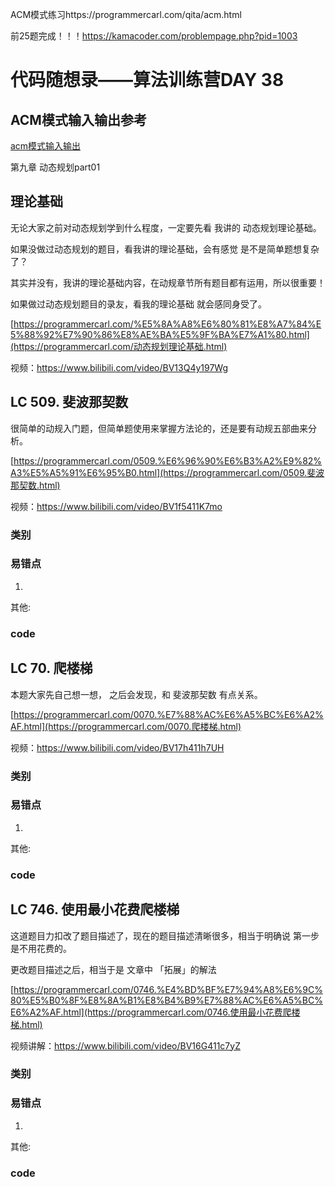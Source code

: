 ACM模式练习https://programmercarl.com/qita/acm.html

前25题完成！！！https://kamacoder.com/problempage.php?pid=1003

# 代码随想录——算法训练营DAY 38

## ACM模式输入输出参考
[acm模式输入输出](https://blog.csdn.net/qq_46046431/article/details/129266738?ops_request_misc=%257B%2522request%255Fid%2522%253A%2522170488815716800197032506%2522%252C%2522scm%2522%253A%252220140713.130102334.pc%255Fall.%2522%257D&request_id=170488815716800197032506&biz_id=0&utm_medium=distribute.pc_search_result.none-task-blog-2~all~first_rank_ecpm_v1~rank_v31_ecpm-2-129266738-null-null.142%5Ev99%5Epc_search_result_base6&utm_term=acm%E6%A8%A1%E5%BC%8F%E8%AF%BB%E5%85%A5vector&spm=1018.2226.3001.4187)

第九章 动态规划part01 

## 理论基础 

无论大家之前对动态规划学到什么程度，一定要先看 我讲的 动态规划理论基础。 

如果没做过动态规划的题目，看我讲的理论基础，会有感觉 是不是简单题想复杂了？  

其实并没有，我讲的理论基础内容，在动规章节所有题目都有运用，所以很重要！  

如果做过动态规划题目的录友，看我的理论基础 就会感同身受了。 

[https://programmercarl.com/%E5%8A%A8%E6%80%81%E8%A7%84%E5%88%92%E7%90%86%E8%AE%BA%E5%9F%BA%E7%A1%80.html](https://programmercarl.com/动态规划理论基础.html) 

视频：https://www.bilibili.com/video/BV13Q4y197Wg 



## LC 509. 斐波那契数

很简单的动规入门题，但简单题使用来掌握方法论的，还是要有动规五部曲来分析。 

[https://programmercarl.com/0509.%E6%96%90%E6%B3%A2%E9%82%A3%E5%A5%91%E6%95%B0.html](https://programmercarl.com/0509.斐波那契数.html) 

视频：https://www.bilibili.com/video/BV1f5411K7mo 

### 类别



### 易错点

1. 

其他:

### code

## LC 70. 爬楼梯  

 

本题大家先自己想一想， 之后会发现，和 斐波那契数 有点关系。

 

[https://programmercarl.com/0070.%E7%88%AC%E6%A5%BC%E6%A2%AF.html](https://programmercarl.com/0070.爬楼梯.html) 

视频：https://www.bilibili.com/video/BV17h411h7UH 



### 类别



### 易错点

1. 

其他:

### code



## LC 746. 使用最小花费爬楼梯 

 

这道题目力扣改了题目描述了，现在的题目描述清晰很多，相当于明确说 第一步是不用花费的。 

 

更改题目描述之后，相当于是 文章中 「拓展」的解法 

 

[https://programmercarl.com/0746.%E4%BD%BF%E7%94%A8%E6%9C%80%E5%B0%8F%E8%8A%B1%E8%B4%B9%E7%88%AC%E6%A5%BC%E6%A2%AF.html](https://programmercarl.com/0746.使用最小花费爬楼梯.html)  

视频讲解：https://www.bilibili.com/video/BV16G411c7yZ



### 类别



### 易错点

1. 

其他:

### code



